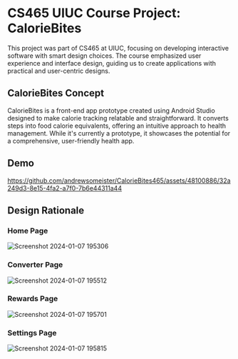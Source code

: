 # CS465 UIUC Course Project: CalorieBites
This project was part of CS465 at UIUC, focusing on developing interactive software with smart design choices.
The course emphasized user experience and interface design, guiding us to create applications with practical
and user-centric designs.

## CalorieBites Concept
CalorieBites is a front-end app prototype created using Android Studio designed to make calorie tracking relatable and straightforward.
It converts steps into food calorie equivalents, offering an intuitive approach to health management. While
it's currently a prototype, it showcases the potential for a comprehensive, user-friendly health app.

## Demo
https://github.com/andrewsomeister/CalorieBites465/assets/48100886/32a249d3-8e15-4fa2-a7f0-7b6e44311a44

## Design Rationale

### Home Page
![Screenshot 2024-01-07 195306](https://github.com/andrewsomeister/CalorieBites465/assets/48100886/d16279bc-7a78-4caa-81e3-d45ea4fe0e30)

### Converter Page
![Screenshot 2024-01-07 195512](https://github.com/andrewsomeister/CalorieBites465/assets/48100886/1fe9562d-24f8-47fa-8c30-58db21aa7665)

### Rewards Page
![Screenshot 2024-01-07 195701](https://github.com/andrewsomeister/CalorieBites465/assets/48100886/f2504343-46b5-450f-a92d-b0677f468493)

### Settings Page
![Screenshot 2024-01-07 195815](https://github.com/andrewsomeister/CalorieBites465/assets/48100886/f3029bdb-d750-41bd-adfd-c0c161fa283b)


